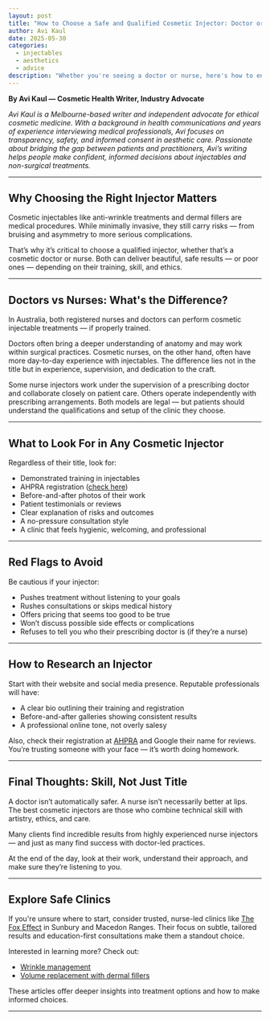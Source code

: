 ```yaml
---
layout: post
title: "How to Choose a Safe and Qualified Cosmetic Injector: Doctor or Nurse?"
author: Avi Kaul
date: 2025-05-30
categories:
  - injectables
  - aesthetics
  - advice
description: "Whether you're seeing a doctor or nurse, here's how to ensure your injector is skilled, safe, and qualified."
---
```



**By Avi Kaul — Cosmetic Health Writer, Industry Advocate**

*Avi Kaul is a Melbourne-based writer and independent advocate for ethical cosmetic medicine. With a background in health communications and years of experience interviewing medical professionals, Avi focuses on transparency, safety, and informed consent in aesthetic care. Passionate about bridging the gap between patients and practitioners, Avi’s writing helps people make confident, informed decisions about injectables and non-surgical treatments.*

---

## Why Choosing the Right Injector Matters

Cosmetic injectables like anti-wrinkle treatments and dermal fillers are medical procedures. While minimally invasive, they still carry risks — from bruising and asymmetry to more serious complications.

That’s why it’s critical to choose a qualified injector, whether that’s a cosmetic doctor or nurse. Both can deliver beautiful, safe results — or poor ones — depending on their training, skill, and ethics.

---

## Doctors vs Nurses: What's the Difference?

In Australia, both registered nurses and doctors can perform cosmetic injectable treatments — if properly trained.

Doctors often bring a deeper understanding of anatomy and may work within surgical practices. Cosmetic nurses, on the other hand, often have more day-to-day experience with injectables. The difference lies not in the title but in experience, supervision, and dedication to the craft.

Some nurse injectors work under the supervision of a prescribing doctor and collaborate closely on patient care. Others operate independently with prescribing arrangements. Both models are legal — but patients should understand the qualifications and setup of the clinic they choose.

---

## What to Look For in Any Cosmetic Injector

Regardless of their title, look for:

- Demonstrated training in injectables  
- AHPRA registration ([check here](https://www.ahpra.gov.au))  
- Before-and-after photos of their work  
- Patient testimonials or reviews  
- Clear explanation of risks and outcomes  
- A no-pressure consultation style  
- A clinic that feels hygienic, welcoming, and professional

---

## Red Flags to Avoid

Be cautious if your injector:

- Pushes treatment without listening to your goals  
- Rushes consultations or skips medical history  
- Offers pricing that seems too good to be true  
- Won’t discuss possible side effects or complications  
- Refuses to tell you who their prescribing doctor is (if they’re a nurse)

---

## How to Research an Injector

Start with their website and social media presence. Reputable professionals will have:

- A clear bio outlining their training and registration  
- Before-and-after galleries showing consistent results  
- A professional online tone, not overly salesy  

Also, check their registration at [AHPRA](https://www.ahpra.gov.au) and Google their name for reviews. You’re trusting someone with your face — it’s worth doing homework.

---

## Final Thoughts: Skill, Not Just Title

A doctor isn’t automatically safer. A nurse isn’t necessarily better at lips. The best cosmetic injectors are those who combine technical skill with artistry, ethics, and care.

Many clients find incredible results from highly experienced nurse injectors — and just as many find success with doctor-led practices.

At the end of the day, look at their work, understand their approach, and make sure they’re listening to you.

---

## Explore Safe Clinics

If you're unsure where to start, consider trusted, nurse-led clinics like [The Fox Effect](https://thefoxeffect.com.au) in Sunbury and Macedon Ranges. Their focus on subtle, tailored results and education-first consultations make them a standout choice.

Interested in learning more? Check out:

- [Wrinkle management](https://thefoxeffect.com.au/aesthetic-medicine/wrinkle-management/)  
- [Volume replacement with dermal fillers](https://thefoxeffect.com.au/aesthetic-medicine/volume-replacement/)

These articles offer deeper insights into treatment options and how to make informed choices.

---